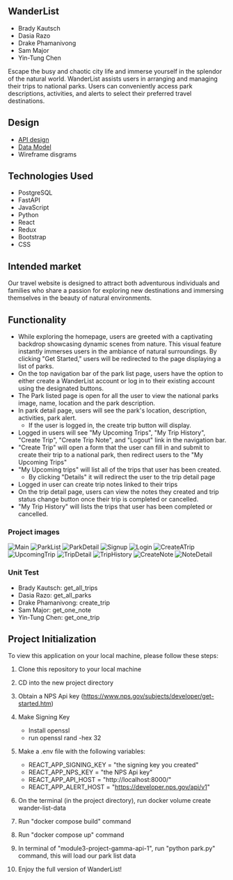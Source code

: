 ## WanderList

- Brady Kautsch
- Dasia Razo
- Drake Phamanivong
- Sam Major
- Yin-Tung Chen

Escape the busy and chaotic city life and immerse yourself in the splendor of the natural world. WanderList assists users in arranging and managing their trips to national parks. Users can conveniently access park descriptions, activities, and alerts to select their preferred travel destinations.

## Design

- [API design](docs/RestfulAPIs.MD)
- [Data Model](docs/Data-model.MD)
- Wireframe disgrams

## Technologies Used

- PostgreSQL
- FastAPI
- JavaScript
- Python
- React
- Redux
- Bootstrap
- CSS

## Intended market

Our travel website is designed to attract both adventurous individuals and families who share a passion for exploring new destinations and immersing themselves in the beauty of natural environments.

## Functionality

- While exploring the homepage, users are greeted with a captivating backdrop showcasing dynamic scenes from nature. This visual feature instantly immerses users in the ambiance of natural surroundings. By clicking "Get Started," users will be redirected to the page displaying a list of parks.
- On the top navigation bar of the park list page, users have the option to either create a WanderList account or log in to their existing account using the designated buttons.
- The Park listed page is open for all the user to view the national parks image, name, location and the park description.
- In park detail page, users will see the park's location, description, activities, park alert.
  - If the user is logged in, the create trip button will display.
- Logged in users will see "My Upcoming Trips", "My Trip History", "Create Trip", "Create Trip Note", and "Logout" link in the navigation bar.
- "Create Trip" will open a form that the user can fill in and submit to create their trip to a national park, then redirect users to the "My Upcoming Trips"
- "My Upcoming trips" will list all of the trips that user has been created.
  - By clicking "Details" it will redirect the user to the trip detail page
- Logged in user can create trip notes linked to their trips
- On the trip detail page, users can view the notes they created and trip status change button once their trip is completed or cancelled.
- "My Trip History" will lists the trips that user has been completed or cancelled.

### Project images

![Main](./Project_images/Main.png "Main")
![ParkList](./Project_images/parklist.png)
![ParkDetail](./Project_images/parkdetail.png)
![Signup](./Project_images/signup.png "Signup")
![Login](./Project_images/login.png "Login")
![CreateATrip](./Project_images/createTrip.png "CreateATrip")
![UpcomingTrip](./Project_images/UpcomingTrip.png "UpcomingTrip")
![TripDetail](./Project_images/TripDetail.png "TripDetail")
![TripHistory](./Project_images/TripHistory.png "TripHistory")
![CreateNote](./Project_images/createNote.png "CreateNote")
![NoteDetail](./Project_images/NoteDetail.png "NoteDetail")

### Unit Test

- Brady Kautsch: get_all_trips
- Dasia Razo: get_all_parks
- Drake Phamanivong: create_trip
- Sam Major: get_one_note
- Yin-Tung Chen: get_one_trip

## Project Initialization

To view this application on your local machine, please follow these steps:

1. Clone this repository to your local machine
2. CD into the new project directory
3. Obtain a NPS Api key (https://www.nps.gov/subjects/developer/get-started.htm)
4. Make Signing Key
   - Install openssl
   - run openssl rand -hex 32
5. Make a .env file with the following variables:

   - REACT_APP_SIGNING_KEY = "the signing key you created"
   - REACT_APP_NPS_KEY = "the NPS Api key"
   - REACT_APP_API_HOST = "http://localhost:8000/"
   - REACT_APP_ALERT_HOST = "https://developer.nps.gov/api/v1"

6. On the terminal (in the project directory), run docker volume create wander-list-data
7. Run "docker compose build" command
8. Run "docker compose up" command
9. In terminal of "module3-project-gamma-api-1", run "python park.py" command, this will load our park list data
10. Enjoy the full version of WanderList!
